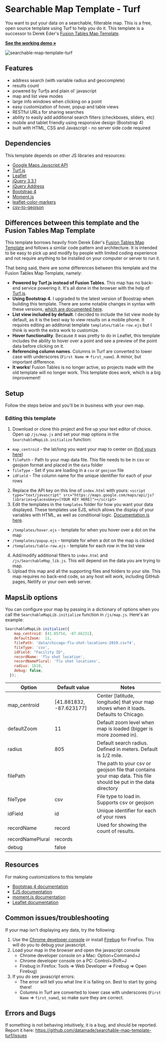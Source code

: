 # Searchable Map Template - Turf

You want to put your data on a searchable, filterable map. This is a free, open source template using Turf to help you do it. This template is a successor to Derek Eder's [Fusion Tables Map Template](https://github.com/derekeder/FusionTable-Map-Template).

**[See the working demo &raquo;](https://searchable-map-template-turf.netlify.com/)**

![searchable-map-template-turf](https://raw.githubusercontent.com/datamade/searchable-map-template-turf/master/images/screenshot.jpg)

## Features

* address search (with variable radius and geocomplete)
* results count
* powered by Turfjs and plain ol' javascript
* map and list view modes
* large info windows when clicking on a point
* easy customization of hover, popup and table views
* RESTful URLs for sharing searches
* ability to easily add additional search filters (checkboxes, sliders, etc)
* mobile and tablet friendly using responsive design (Bootstrap 4)
* built with HTML, CSS and Javascript - no server side code required

## Dependencies

This template depends on other JS libraries and resources:

* [Google Maps Javscript API](https://developers.google.com/maps/documentation/javascript/tutorial)
* [Turf.js](https://Turf.com)
* [Leaflet](https://leafletjs.com)
* [jQuery 3.3.1](https://jquery.com/)
* [jQuery Address](https://github.com/asual/jquery-address)
* [Bootstrap 4](https://getbootstrap.com/)
* [Moment.js](https://momentjs.com/)
* [leaflet-color-markers](https://github.com/pointhi/leaflet-color-markers)
* [csv-to-geojson](https://github.com/gavinr/csv-to-geojson)

## Differences between this template and the Fusion Tables Map Template

This template borrows heavily from Derek Eder's [Fusion Tables Map Template](https://github.com/derekeder/FusionTable-Map-Template) and follows a similar code pattern and architecture. It is intended to be easy to pick up and modify by people with limited coding experience and not require anything to be installed on your computer or server to run it. 

That being said, there are some differences between this template and the Fusion Tables Map Template, namely:

* **Powered by Turf.js instead of Fusion Tables**. This map has no back-end service powering it. It's all done in the browser with the help of [Turf.js](https://turfjs.org/).
* **Using Bootstrap 4**. I upgraded to the latest version of Boostrap when building this template. There are some notable changes in syntax with these versions, [which are documented here](https://getbootstrap.com/docs/4.3/migration/).
* **List view included by default**. I decided to include the list view mode by default, as it is the best way to view results on a mobile phone. It requires editing an additonal template `templates/table-row.ejs` but I think is worth the extra work to customize.
* **Hover functionality**. Because it was pretty to do in Leaflet, this template includes the ability to hover over a point and see a preview of the point data before clicking on it.
* **Referencing column names**. Columns in Turf are converted to lower case with underscores (`First Name` => `first_name`). A minor, but important difference.
* **It works**! Fusion Tables is no longer active, so projects made with the old template will no longer work. This template does work, which is a big improvement!


## Setup

Follow the steps below and you'll be in business with your own map.

### Editing this template 

1. Download or clone this project and fire up your text editor of choice. Open up `/js/map.js` and set your map options in the `SearchableMapLib.initialize` function:
  - `map_centroid` -  the lat/long you want your map to center on ([find yours here](https://getlatlong.net/))
  - `filePath` - Path to your map data file. This file needs to be in csv or geojson format and placed in the `data` folder
  - `fileType` - Set if you are loading in a `csv` or `geojson` file
  - `idField` - The column name for the unique identifier for each of your rows
2. Replace the API key on this line of `index.html` with yours: `<script type="text/javascript" src="https://maps.google.com/maps/api/js?libraries=places&key=[YOUR KEY HERE]"></script>`
3. Edit the templates in the `templates` folder for how you want your data displayed. These templates use EJS, which allows the display of your variables with HTML, as well as conditional logic. [Documentation is here](https://ejs.co/#docs). 
  - `/templates/hover.ejs` - template for when you hover over a dot on the map
  - `/templates/popup.ejs` - template for when a dot on the map is clicked
  - `/templates/table-row.ejs` - template for each row in the list view
4. Add/modify additional filters to `index.html` and `/js/SearchableMap_lib.js`. This will depend on the data you are trying to map.
5. Upload this map and all the supporting files and folders to your site. This map requires no back-end code, so any host will work, including GitHub pages, Netlify or your own web server.

## MapsLib options

You can configure your map by passing in a dictionary of options when you call the `SearchableMapLib.initialize` function in `/js/map.js`. Here's an example:

```javascript
SearchableMapLib.initialize({
    map_centroid: [41.85754, -87.66231],
    defaultZoom:  11,
    filePath: 'data/chicago-flu-shot-locations-2019.csv?4',
    fileType: 'csv',
    idField: "Facility ID",
    recordName: 'flu shot location',
    recordNamePlural: 'flu shot locations',
    radius: 1610,
    debug: false,
  });
```

| Option           | Default value           | Notes                                                                                                           |
|------------------|-------------------------|-----------------------------------------------------------------------------------------------------------------|
| map_centroid     | [41.881832, -87.623177] | Center [latitude, longitude] that your map shows when it loads. Defaults to Chicago.                            |
| defaultZoom      | 11                      | Default zoom level when map is loaded (bigger is more zoomed in).                                               |
| radius           | 805                     | Default search radius. Defined in meters. Default is 1/2 mile.                                                  |
| filePath         |                         | The path to your csv or geojson file that contains your map data. This file should be put in the data directory |
| fileType         | csv                     | File type to load in. Supports csv or geojson                                                                   |
| idField          | id                      | Unique identifier for each of your rows                                                                         |
| recordName       | record                  | Used for showing the count of results.                                                                          |
| recordNamePlural | records                 |                                                                                                                 |
| debug            | false                   |                                                                                                                 |

## Resources

For making customizations to this template
* [Bootstrap 4 documentation](https://getbootstrap.com/docs/4.3/getting-started/introduction/)
* [EJS documentation](https://ejs.co/#docs)
* [moment.js documentation](https://momentjs.com/docs/)
* [Leaflet documentation](https://leafletjs.com/reference-1.5.0.html)

## Common issues/troubleshooting

If your map isn't displaying any data, try the following:

1. Use the [Chrome developer console](https://developers.google.com/chrome-developer-tools/docs/console) or install [Firebug](http://getfirebug.com/) for FireFox. This will  do
you to debug your javascript.
1. Load your map in the browser and open the javascript console 
   * Chrome developer console on a Mac: Option+Command+J
   * Chrome developer console on a PC: Control+Shift+J
   * Firebug in Firefox: Tools => Web Developer => Firebug => Open Firebug) 
1. If you do see javascript errors:
   * The error will tell you what line it is failing on. Best to start by going there!
   * Columns in Turf are converted to lower case with underscores (`First Name` => `first_name`), so make sure they are correct.

## Errors and Bugs

If something is not behaving intuitively, it is a bug, and should be reported.
Report it here: https://github.com/datamade/searchable-map-template-turf/issues
